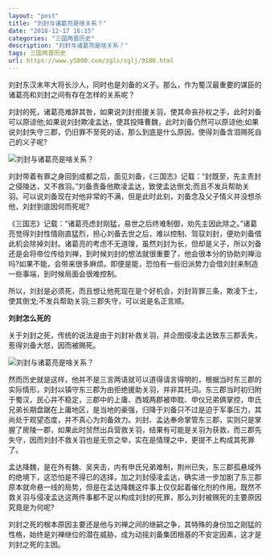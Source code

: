 ```yaml
---
layout: "post"
title: "刘封与诸葛亮是啥关系？"
date: "2018-12-17 16:15"
categories: "三国两晋历史"
description: "刘封与诸葛亮是啥关系？"
tags: 三国两晋历史
url: https://www.y5000.com/zgls/sglj/9180.html
---
```






刘封东汉末年大将长沙人，同时也是刘备的义子。那么，作为蜀汉最重要的谋臣的诸葛亮和刘封之间有存在怎样的关系呢？

刘封的死，诸葛亮难辞其咎，如果说刘封拒援关羽，使其命丧孙权之手，此时刘备可以原谅他;如果说刘封欺凌孟达，使其投降曹魏，此时刘备仍然可以原谅他;如果说刘封失守三郡，仍旧罪不至死的话，那么到底是什么原因，使得刘备含泪赐死自己的义子呢?

![刘封与诸葛亮是啥关系？](/uploads/allimg/170104/6-1F10415152LN.JPG)

刘封带着有罪之身回到成都之后，面见刘备，《三国志》记载：“封既至，先主责封之侵陵达，又不救羽。”刘备责备他欺凌孟达，致使孟达倒戈;而且不发兵帮助关羽。可以说刘备现在对他非常的不满，但是此时此刻，刘备念及父子情义并没想杀他，刘封到底因何而死呢?

《三国志》记载：“诸葛亮虑封刚猛，易世之后终难制御，劝先主因此除之。”诸葛亮觉得刘封性情刚直猛烈，担心刘备去世之后，难以控制、驾驭刘封，便劝刘备借此机会除掉刘封。诸葛亮的考虑不无道理，虽然刘封为长，但却是义子，所以刘备还是会将帝位传给刘禅，到时候刘封的想法就很重要了，他会很本分的协助刘禅治吗?如果不能，会带来很多麻烦。即便是能，恐怕有一些旧派势力会借刘封来制造一些事端，到时候局面会很难控制。

所以，刘封是必须死，而且想让他死现在是个好机会，刘封背罪三条，欺凌下士，使其倒戈;不发兵帮助关羽;三郡失守，可以说是名正言顺。

**刘封怎么死的**

关于刘封之死，传统的说法是由于刘封补救关羽，并企图侵凌孟达致东三郡丢失，惹得刘备大怒，因而被赐死。

![刘封与诸葛亮是啥关系？](/uploads/allimg/170104/6-1F104151615649.JPG)

然而历史就是这样，他并不是三言两语就可以道得请言得明的，根据当时东三郡的实际情形，刘封以镇守东三郡为由拒绝援助关羽，并非其托词。东三郡当时初归附于蜀汉，民心并不稳定，三郡中的上庸、西城两郡被申耽、申仪兄弟俩掌控，申氏兄弟长期盘踞在上庸地区，是当地的豪强，归降于刘备只不过是迫于军事压力，其尚处于观望态度，并不真心为刘备效力。刘封、孟达奉命掌管东三郡，实则只是掌握了房陵一郡，如果此时贸然出兵营救关羽，结果有可能是关羽为获救，而三郡先失守，因而刘封不救关羽也是无奈之举，实在是情理之中，更提不上构成其死罪了。

孟达降魏，是在外有魏、吴夹击，内有申氏兄弟难制，荆州已失，东三郡孤悬域外的绝境下，这恐怕是不得已的选择，加之刘封侵凌孟达，确实进一步加剧了东三郡原本就命悬一线的局势，但是在孟达降魏这件事上仅仅起着催化剂的作用。既然不救关羽与侵凌孟达这两件事都不足以构成刘封的死罪，那么刘封被赐死的主要原因究竟是为何呢?

刘封之死的根本原因主要还是他与刘禅之间的继嗣之争，其特殊的身份加之刚猛的性格，始终是刘禅继位的潜在威胁，成为动摇刘备集团根基的不安定因素，这才是刘封之死的主因。
